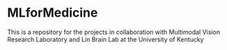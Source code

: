 # MLforMedicine
This is a repository for the projects in collaboration with Multimodal Vision Research Laboratory and Lin Brain Lab at the University of Kentucky

